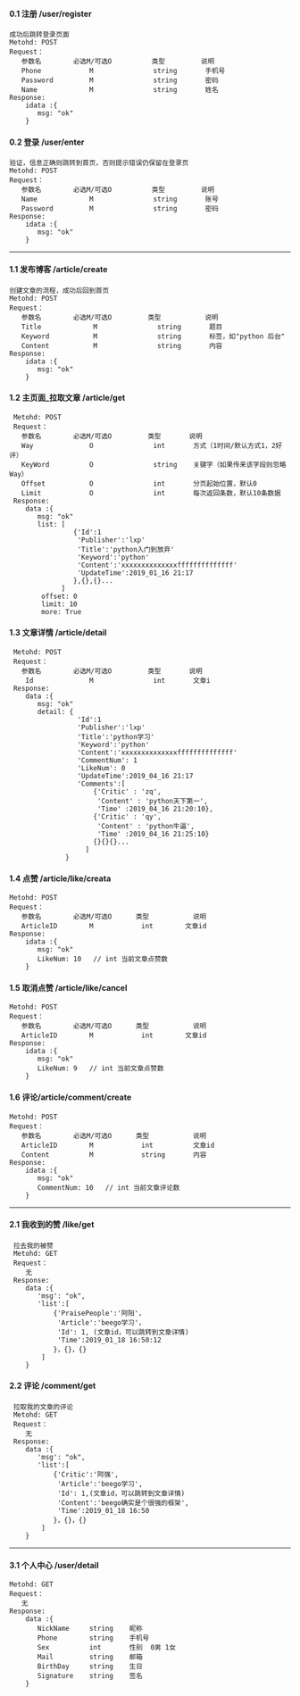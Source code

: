 #### 0.1 注册 /user/register
    成功后跳转登录页面
    Metohd: POST
    Request：  
	   参数名        必选M/可选O          类型         说明
	   Phone            M               string       手机号
	   Password         M               string       密码
	   Name             M               string       姓名  
    Response:
	    idata :{
           msg: "ok"
	    }

#### 0.2 登录 /user/enter
    验证，信息正确则跳转到首页，否则提示错误仍保留在登录页
    Metohd: POST
    Request：   
	   参数名        必选M/可选O          类型         说明
	   Name             M               string       账号
	   Password         M               string       密码
    Response:
	    idata :{
           msg: "ok"
	    }
-----

#### 1.1 发布博客 /article/create
    创建文章的流程，成功后回到首页
    Metohd: POST
    Request：  
	   参数名        必选M/可选O         类型           说明
	   Title             M               string       题目
	   Keyword           M               string       标签，如"python 后台"
       Content           M               string       内容
    Response:
	    idata :{
           msg: "ok"
	    }

#### 1.2 主页面_拉取文章 /article/get
     Metohd: POST
     Request：  
	   参数名        必选M/可选O         类型       说明
	   Way              O               int       方式（1时间/默认方式1，2好评）
       KeyWord          O               string    关键字（如果传来该字段则忽略Way）
       Offset           O               int       分页起始位置，默认0
       Limit            O               int       每次返回条数，默认10条数据
     Response:
	    data :{
           msg: "ok"
           list: [
                    {'Id':1
                     'Publisher':'lxp'
                     'Title':'python入门到放弃'
		             'Keyword':'python'
                     'Content':'xxxxxxxxxxxxxxffffffffffffff'
		             'UpdateTime':2019_01_16 21:17
                    },{},{}...
                 ]
            offset: 0 
            limit: 10
            more: True    


#### 1.3 文章详情 /article/detail
     Metohd: POST
     Request：  
	   参数名        必选M/可选O         类型       说明
	    Id              M               int       文章i
     Response:
	    data :{
           msg: "ok"
           detail: {
                     'Id':1
                     'Publisher':'lxp'
                     'Title':'python学习'
		             'Keyword':'python'
                     'Content':'xxxxxxxxxxxxxxffffffffffffff'
		             'CommentNum': 1  
		             'LikeNum': 0
		             'UpdateTime':2019_04_16 21:17
                     'Comments':[
                         {'Critic' : 'zq', 
                          'Content' : 'python天下第一',
                          'Time' :2019_04_16 21:20:10},
                         {'Critic' : 'qy', 
                          'Content' : 'python牛逼',
                          'Time' :2019_04_16 21:25:10}
                         {}{}{}...
                       ]
                  }
           

#### 1.4 点赞 /article/like/creata
    Metohd: POST
    Request：  
	   参数名        必选M/可选O      类型           说明
       ArticleID        M            int        文章id
    Response:
	    idata :{
           msg: "ok"
           LikeNum: 10   // int 当前文章点赞数
	    }

#### 1.5 取消点赞 /article/like/cancel
    Metohd: POST
    Request：  
	   参数名        必选M/可选O      类型           说明
       ArticleID        M            int        文章id
    Response:
	    idata :{
           msg: "ok"
           LikeNum: 9   // int 当前文章点赞数
	    }


#### 1.6 评论/article/comment/create    
    Metohd: POST
    Request：  
	   参数名        必选M/可选O      类型           说明
       ArticleID        M            int          文章id
       Content          M            string       内容
    Response:
	    idata :{
           msg: "ok"
           CommentNum: 10   // int 当前文章评论数
	    }

-----

#### 2.1 我收到的赞 /like/get
     拉去我的被赞
     Metohd: GET
     Request：  
	    无
     Response:
	    data :{
           'msg': "ok",
           'list':[
               {'PraisePeople':'阿阳'，
                'Article':'beego学习'，
                'Id': 1, (文章id，可以跳转到文章详情)
                'Time':2019_01_18 16:50:12
               }，{}，{}
            ]
        }
#### 2.2 评论 /comment/get
     拉取我的文章的评论
     Metohd: GET
     Request：  
	    无
     Response:
	    data :{
           'msg': "ok",
           'list':[
               {'Critic':'阿强',
                'Article':'beego学习',
                'Id': 1,(文章id，可以跳转到文章详情)
                'Content':'beego确实是个很强的框架',         
                'Time':2019_01_18 16:50
               }，{}，{}
            ]
	    }

-----

#### 3.1 个人中心 /user/detail  
    Metohd: GET
    Request：  
	   无
    Response:
	    data :{
           NickName     string    昵称
           Phone        string    手机号
           Sex          int       性别  0男 1女
           Mail         string    邮箱
           BirthDay     string    生日
           Signature    string    签名
	    }
     
